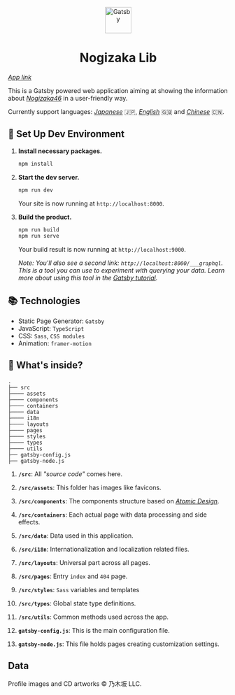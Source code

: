 <p align="center">
  <a href="https://shawnrivers.github.io/nogizaka-lib-redesign/cds/singles">
    <img alt="Gatsby" src="https://raw.githubusercontent.com/shawnrivers/nogizaka-lib-redesign/master/src/assets/images/favicon-512.png" width="60" />
  </a>
</p>
<h1 align="center">
  Nogizaka Lib
</h1>

_[App link](https://shawnrivers.github.io/nogizaka-lib-redesign/cds/singles)_

This is a Gatsby powered web application aiming at showing the information about _[Nogizaka46](http://www.nogizaka46.com/)_ in a user-friendly way.

Currently support languages: _[Japanese](https://shawnrivers.github.io/nogizaka-lib-redesign/cds/singles)_ 🇯🇵, _[English](https://shawnrivers.github.io/nogizaka-lib-redesign/en/cds/singles)_ 🇬🇧 and _[Chinese](https://shawnrivers.github.io/nogizaka-lib-redesign/zh/cds/singles)_ 🇨🇳.

## 🚀 Set Up Dev Environment

1.  **Install necessary packages.**

    ```sh
    npm install
    ```

2.  **Start the dev server.**

    ```sh
    npm run dev
    ```
    Your site is now running at `http://localhost:8000`.

3.  **Build the product.**

    ```sh
    npm run build
    npm run serve
    ```

    Your build result is now running at `http://localhost:9000`.

    _Note: You'll also see a second link: _`http://localhost:8000/___graphql`_. This is a tool you can use to experiment with querying your data. Learn more about using this tool in the [Gatsby tutorial](https://www.gatsbyjs.org/tutorial/part-five/#introducing-graphiql)._

## 📚 Technologies

- Static Page Generator: `Gatsby`
- JavaScript: `TypeScript`
- CSS: `Sass`, `CSS modules`
- Animation: `framer-motion`

## 🧐 What's inside?

    .
    ├── src
    ├──── assets
    ├──── components
    ├──── containers
    ├──── data
    ├──── i18n
    ├──── layouts
    ├──── pages
    ├──── styles
    ├──── types
    ├──── utils
    ├── gatsby-config.js
    ├── gatsby-node.js


1.  **`/src`**: All _"source code"_ comes here.

2.  **`/src/assets`**: This folder has images like favicons.

3.  **`/src/components`**: The components structure based on _[Atomic Design](http://atomicdesign.bradfrost.com/chapter-2/)_.

4.  **`/src/containers`**: Each actual page with data processing and side effects.

5.  **`/src/data`**: Data used in this application.

6.  **`/src/i18n`**: Internationalization and localization related files.

7.  **`/src/layouts`**: Universal part across all pages.

8.  **`/src/pages`**: Entry `index` and `404` page.

9.  **`/src/styles`**: `Sass` variables and templates

10. **`/src/types`**: Global state type definitions.

11. **`/src/utils`**: Common methods used across the app.

12. **`gatsby-config.js`**: This is the main configuration file.

13. **`gatsby-node.js`**: This file holds pages creating customization settings.

##  Data

Profile images and CD artworks © 乃木坂 LLC.
